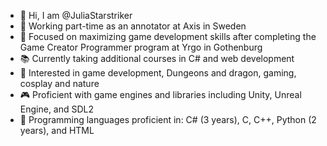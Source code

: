 - 👋 Hi, I am @JuliaStarstriker
- :briefcase: Working part-time as an annotator at Axis in Sweden
- 🌱 Focused on maximizing game development skills after completing the Game Creator Programmer program at Yrgo in Gothenburg
- :books:   Currently taking additional courses in C# and web development
- 👀  Interested in game development,  Dungeons and dragon, gaming, cosplay and nature
- :video_game: Proficient with game engines and libraries including Unity, Unreal Engine, and SDL2
- :notebook_with_decorative_cover:  Programming languages proficient in: C# (3 years), C, C++, Python (2 years), and HTML

<!---
JuliaStarstriker/JuliaStarstriker is a ✨ special ✨ repository because its `README.md` (this file) appears on your GitHub profile.
You can click the Preview link to take a look at your changes.
--->
